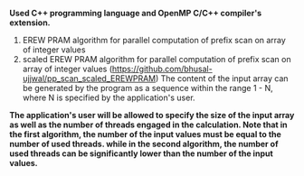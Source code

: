**Used C++ programming language and OpenMP C/C++ compiler's extension.**
1) EREW PRAM algorithm for parallel computation of prefix scan on array of integer values
2) scaled EREW PRAM algorithm for parallel computation of prefix scan on array of integer values (https://github.com/bhusal-ujjwal/pp_scan_scaled_EREWPRAM)
The content of the input array can be generated by the program as a sequence within the range 1 - N, where N is specified by the application's user.

**The application's user will be allowed to specify the size of the input array as well as the number of threads engaged in the calculation. 
Note that in the first algorithm, the number of the input values must be equal to the number of used threads.
while in the second algorithm, the number of used threads can be significantly lower than the number of the input values.**

